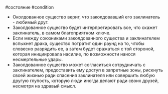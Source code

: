 #состояние #condition
- Околдованное существо верит, что заколдовавший его заклинатель - любимый друг.
- Заколдованное существо будет интерпретировать все, что скажет заклинатель, в самом благоприятном ключе. 
- Если между союзниками заколдованного существа и заклинателем вспыхнет драка, существо потратит один раунд на то, чтобы словесно разрядить ее, а затем будет сражаться с той стороной, которая инициировала насилие, по возможности нанося несмертельные удары. 
- Заколдованное существо может согласиться сотрудничать с заклинателем, предоставить ему доступ в запретные зоны, рискнуть своей жизнью ради спасения заклинателя или совершить любую другую глупость, которую люди иногда делают ради своих друзей, несмотря на здравый смысл.